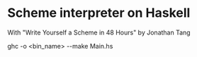 Scheme interpreter on Haskell
=============================

With "Write Yourself a Scheme in 48 Hours" by Jonathan Tang

 ghc -o <bin_name> --make Main.hs